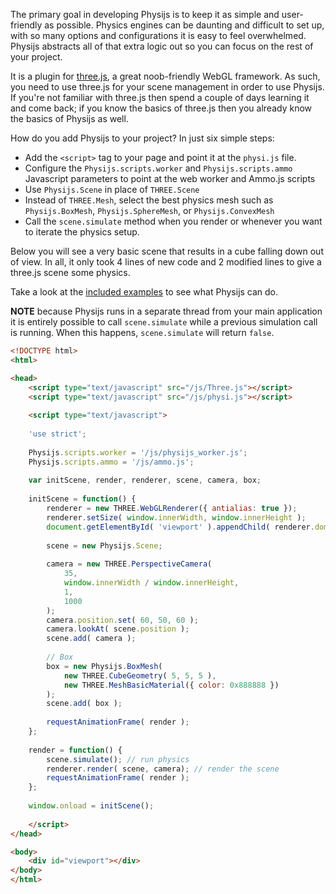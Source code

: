 The primary goal in developing Physijs is to keep it as simple and user-friendly as possible. Physics engines can be daunting and difficult to set up, with so many options and configurations it is easy to feel overwhelmed. Physijs abstracts all of that extra logic out so you can focus on the rest of your project.

It is a plugin for [three.js](https://github.com/mrdoob/three.js), a great noob-friendly WebGL framework. As such, you need to use three.js for your scene management in order to use Physijs. If you're not familiar with three.js then spend a couple of days learning it and come back; if you know the basics of three.js then you already know the basics of Physijs as well.

How do you add Physijs to your project? In just six simple steps:

* Add the `<script>` tag to your page and point it at the `physi.js` file.
* Configure the `Physijs.scripts.worker` and `Physijs.scripts.ammo` Javascript parameters to point at the web worker and Ammo.js scripts
* Use `Physijs.Scene` in place of `THREE.Scene`
* Instead of `THREE.Mesh`, select the best physics mesh such as `Physijs.BoxMesh`, `Physijs.SphereMesh`, or `Physijs.ConvexMesh`
* Call the `scene.simulate` method when you render or whenever you want to iterate the physics setup.

Below you will see a very basic scene that results in a cube falling down out of view. In all, it only took 4 lines of new code and 2 modified lines to give a three.js scene some physics.

Take a look at the [included examples](https://github.com/chandlerprall/Physijs/tree/master/examples) to see what Physijs can do.

**NOTE** because Physijs runs in a separate thread from your main application it is entirely possible to call `scene.simulate` while a previous simulation call is running. When this happens, `scene.simulate` will return `false`.

```html
<!DOCTYPE html>
<html>

<head>
	<script type="text/javascript" src="/js/Three.js"></script>
	<script type="text/javascript" src="/js/physi.js"></script>
	
	<script type="text/javascript">
	
	'use strict';
	
	Physijs.scripts.worker = '/js/physijs_worker.js';
	Physijs.scripts.ammo = '/js/ammo.js';
	
	var initScene, render, renderer, scene, camera, box;
	
	initScene = function() {
		renderer = new THREE.WebGLRenderer({ antialias: true });
		renderer.setSize( window.innerWidth, window.innerHeight );
		document.getElementById( 'viewport' ).appendChild( renderer.domElement );
		
		scene = new Physijs.Scene;
		
		camera = new THREE.PerspectiveCamera(
			35,
			window.innerWidth / window.innerHeight,
			1,
			1000
		);
		camera.position.set( 60, 50, 60 );
		camera.lookAt( scene.position );
		scene.add( camera );
		
		// Box
		box = new Physijs.BoxMesh(
			new THREE.CubeGeometry( 5, 5, 5 ),
			new THREE.MeshBasicMaterial({ color: 0x888888 })
		);
		scene.add( box );
		
		requestAnimationFrame( render );
	};
	
	render = function() {
		scene.simulate(); // run physics
		renderer.render( scene, camera); // render the scene
		requestAnimationFrame( render );
	};
	
	window.onload = initScene();
	
	</script>
</head>

<body>
	<div id="viewport"></div>
</body>
</html>
```